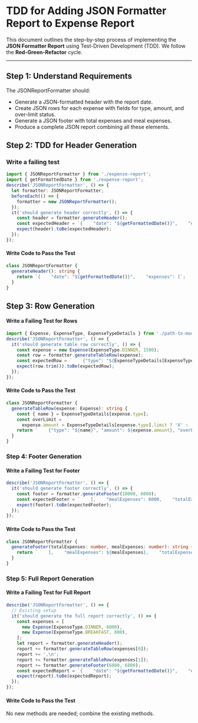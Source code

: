 # TDD for Adding JSON Formatter Report to Expense Report

This document outlines the step-by-step process of implementing the **JSON Formatter Report** using Test-Driven Development (TDD). We follow the **Red-Green-Refactor** cycle.

---

## Step 1: Understand Requirements

The JSONReportFormatter should:

- Generate a JSON-formatted header with the report date.
- Create JSON rows for each expense with fields for type, amount, and over-limit status.
- Generate a JSON footer with total expenses and meal expenses.
- Produce a complete JSON report combining all these elements.

## Step 2: TDD for Header Generation

### Write a failing test

```typescript
import { JSONReportFormatter } from './expense-report';
import { getFormattedDate } from './expense-report';
describe('JSONReportFormatter', () => {
  let formatter: JSONReportFormatter;
  beforeEach(() => {
    formatter = new JSONReportFormatter();
  });
  it('should generate header correctly', () => {
    const header = formatter.generateHeader();
    const expectedHeader = `{    "date": "${getFormattedDate()}",    "expenses": [`;
    expect(header).toBe(expectedHeader);
  });
});
```

#### Write Code to Pass the Test

```typescript
class JSONReportFormatter {
  generateHeader(): string {
    return `{    "date": "${getFormattedDate()}",    "expenses": [`;
  }
}
```

## Step 3: Row Generation

#### Write a Failing Test for Rows

```typescript
import { Expense, ExpenseType, ExpenseTypeDetails } from './path-to-module';
describe('JSONReportFormatter', () => {
  it('should generate table row correctly', () => {
    const expense = new Expense(ExpenseType.DINNER, 1500);
    const row = formatter.generateTableRow(expense);
    const expectedRow = `    {"type": "${ExpenseTypeDetails[ExpenseType.DINNER].name}", "amount": 1500, "overLimit": " "}`;
    expect(row.trim()).toBe(expectedRow);
  });
});
```

#### Write Code to Pass the Test

```typescript
class JSONReportFormatter {
  generateTableRow(expense: Expense): string {
    const { name } = ExpenseTypeDetails[expense.type];
    const overLimit =
      expense.amount > ExpenseTypeDetails[expense.type].limit ? 'X' : ' ';
    return `    {"type": "${name}", "amount": ${expense.amount}, "overLimit": "${overLimit}"}`;
  }
}
```

### Step 4: Footer Generation

#### Write a Failing Test for Footer

```typescript
describe('JSONReportFormatter', () => {
  it('should generate footer correctly', () => {
    const footer = formatter.generateFooter(10000, 6000);
    const expectedFooter = `    ],    "mealExpenses": 6000,    "totalExpenses": 10000  }`;
    expect(footer).toBe(expectedFooter);
  });
});
```

#### Write Code to Pass the Test

```typescript
class JSONReportFormatter {
  generateFooter(totalExpenses: number, mealExpenses: number): string {
    return `    ],    "mealExpenses": ${mealExpenses},    "totalExpenses": ${totalExpenses}  }`;
  }
}
```

### Step 5: Full Report Generation

#### Write a Failing Test for Full Report

```typescript
describe('JSONReportFormatter', () => {
  // Existing setup
  it('should generate the full report correctly', () => {
    const expenses = [
      new Expense(ExpenseType.DINNER, 6000),
      new Expense(ExpenseType.BREAKFAST, 800),
    ];
    let report = formatter.generateHeader();
    report += formatter.generateTableRow(expenses[0]);
    report += ',\n';
    report += formatter.generateTableRow(expenses[1]);
    report += formatter.generateFooter(6800, 6800);
    const expectedReport = `{    "date": "${getFormattedDate()}",    "expenses": [      {"type": "Dinner", "amount": 6000, "overLimit": "X"},      {"type": "Breakfast", "amount": 800, "overLimit": " "}    ],    "mealExpenses": 6800,    "totalExpenses": 6800  }`;
    expect(report).toBe(expectedReport);
  });
});
```

#### Write Code to Pass the Test

No new methods are needed; combine the existing methods.
